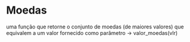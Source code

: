 # Moedas

uma função que retorne o conjunto de moedas (de maiores valores) que equivalem a um valor fornecido como parâmetro -> valor_moedas(vlr)
